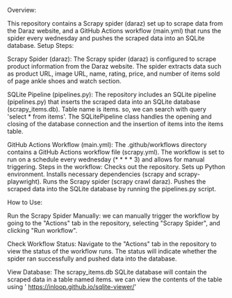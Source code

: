 
Overview:

This repository contains a Scrapy spider (daraz) set up to scrape data from the Daraz website, and a GitHub Actions workflow (main.yml) that runs the spider every wednesday and pushes the scraped data into an SQLite database.
Setup Steps:

Scrapy Spider (daraz):
      The Scrapy spider (daraz) is configured to scrape product information from the Daraz website.
      The spider extracts data such as product URL, image URL, name, rating, price, and number of items sold of page ankle shoes and watch section.

SQLite Pipeline (pipelines.py):
      The repository includes an SQLite pipeline (pipelines.py) that inserts the scraped data into an SQLite database (scrapy_items.db).
      Table name is items. so, we can search with query 'select * from items'.
      The SQLitePipeline class handles the opening and closing of the database connection and the insertion of items into the items table.

GitHub Actions Workflow (main.yml):
        The .github/workflows directory contains a GitHub Actions workflow file (scrapy.yml).
        The workflow is set to run on a schedule every wednesday (* * * * 3) and allows for manual triggering.
        Steps in the workflow:
            Checks out the repository.
            Sets up Python environment.
            Installs necessary dependencies (scrapy and scrapy-playwright).
            Runs the Scrapy spider (scrapy crawl daraz).
            Pushes the scraped data into the SQLite database by running the pipelines.py script.

How to Use:

Run the Scrapy Spider Manually:
        we can manually trigger the workflow by going to the "Actions" tab in the repository, selecting "Scrapy Spider", and clicking "Run workflow".

  Check Workflow Status:
        Navigate to the "Actions" tab in the repository to view the status of the workflow runs.
        The status will indicate whether the spider ran successfully and pushed data into the database.

  View Database:
        The scrapy_items.db SQLite database will contain the scraped data in a table named items.
        we can view the contents of the table using ' https://inloop.github.io/sqlite-viewer/'
